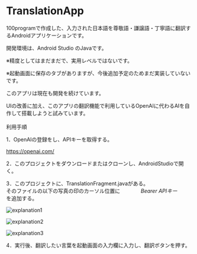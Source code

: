 # TranslationApp
100programで作成した、入力された日本語を尊敬語・謙譲語・丁寧語に翻訳するAndroidアプリケーションです。

開発環境は、Android Studio のJavaです。

※精度としてはまだまだで、実用レベルではないです。

※起動画面に保存のタブがありますが、今後追加予定のためまだ実装していないです。

このアプリは現在も開発を続けています。

UIの改善に加え、このアプリの翻訳機能で利用しているOpenAIに代わるAIを自作して搭載しようと試みています。
<br><br>
利用手順

1．OpenAIの登録をし、APIキーを取得する。

https://openai.com/

2．このプロジェクトをダウンロードまたはクローンし、AndroidStudioで開く。

3．このプロジェクトに、TranslationFragment.javaがある。<br>
そのファイルの以下の写真の印のカーソル位置に　　　　*Bearer APIキー*　　　　を追加する。

![explanation1](https://user-images.githubusercontent.com/101786527/205429806-418ba38b-52a6-40be-a9b3-71ba50c11e1a.png)

![explanation2](https://user-images.githubusercontent.com/101786527/205429810-c06efce0-db32-4e94-9620-02be64da3c29.png)

![explanation3](https://user-images.githubusercontent.com/101786527/205429815-9ce85233-02d7-4c4b-bfb8-f49809a82714.png)


4．実行後、翻訳したい言葉を起動画面の入力欄に入力し、翻訳ボタンを押す。
